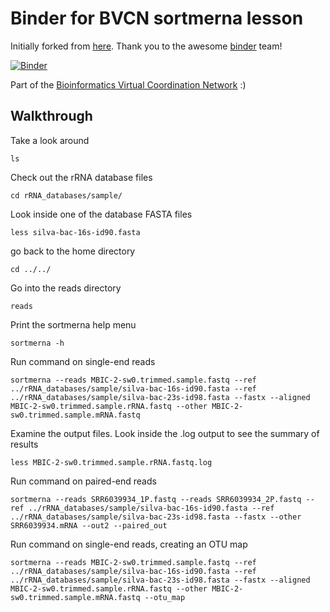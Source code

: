 # Binder for BVCN sortmerna lesson

Initially forked from [here](https://github.com/binder-examples/conda). Thank you to the awesome [binder](https://mybinder.org/) team!

[![Binder](https://mybinder.org/badge_logo.svg)](https://mybinder.org/v2/gh/Arkadiy-Garber/bcvn-binder-sortmerna/master?urlpath=lab)

Part of the [Bioinformatics Virtual Coordination Network](https://biovcnet.github.io/) :)

## Walkthrough

Take a look around
    
    ls


Check out the rRNA database files

    cd rRNA_databases/sample/

Look inside one of the database FASTA files

    less silva-bac-16s-id90.fasta

go back to the home directory

    cd ../../

Go into the reads directory

    reads


Print the sortmerna help menu

    sortmerna -h
    
Run command on single-end reads

    sortmerna --reads MBIC-2-sw0.trimmed.sample.fastq --ref ../rRNA_databases/sample/silva-bac-16s-id90.fasta --ref ../rRNA_databases/sample/silva-bac-23s-id98.fasta --fastx --aligned MBIC-2-sw0.trimmed.sample.rRNA.fastq --other MBIC-2-sw0.trimmed.sample.mRNA.fastq

Examine the output files. Look inside the .log output to see the summary of results

    less MBIC-2-sw0.trimmed.sample.rRNA.fastq.log

Run command on paired-end reads

    sortmerna --reads SRR6039934_1P.fastq --reads SRR6039934_2P.fastq --ref ../rRNA_databases/sample/silva-bac-16s-id90.fasta --ref ../rRNA_databases/sample/silva-bac-23s-id98.fasta --fastx --other SRR6039934.mRNA --out2 --paired_out

Run command on single-end reads, creating an OTU map

    sortmerna --reads MBIC-2-sw0.trimmed.sample.fastq --ref ../rRNA_databases/sample/silva-bac-16s-id90.fasta --ref ../rRNA_databases/sample/silva-bac-23s-id98.fasta --fastx --aligned MBIC-2-sw0.trimmed.sample.rRNA.fastq --other MBIC-2-sw0.trimmed.sample.mRNA.fastq --otu_map
